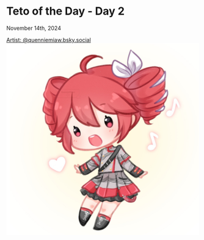 # Teto of the Day - Day 2
<div class="post-date">November 14th, 2024</div>

[Artist: @quenniemiaw.bsky.social](https://bsky.app/profile/quenniemiaw.bsky.social/post/3lav2mpt3l22a)
![Kasane Teto Art](totd/DAY_2.jpg)